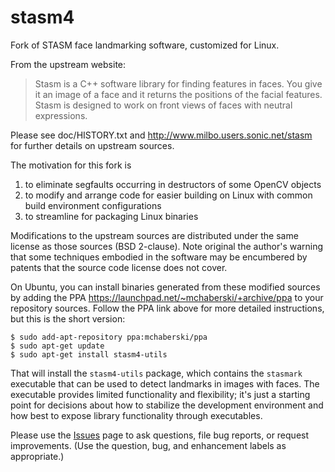 stasm4
======

Fork of STASM face landmarking software, customized for Linux.

From the upstream website:
> Stasm is a C++ software library for finding features in faces. You give 
it an image of a face and it returns the positions of the facial features. 
Stasm is designed to work on front views of faces with neutral expressions.

Please see doc/HISTORY.txt and http://www.milbo.users.sonic.net/stasm for 
further details on upstream sources.

The motivation for this fork is 
 1. to eliminate segfaults occurring in destructors of some OpenCV objects
 2. to modify and arrange code for easier building on Linux with common
     build environment configurations
 3. to streamline for packaging Linux binaries

Modifications to the upstream sources are distributed under the same license
as those sources (BSD 2-clause). Note original the author's warning that 
some techniques embodied in the software may be encumbered by patents that 
the source code license does not cover.

On Ubuntu, you can install binaries generated from these modified sources
by adding the PPA https://launchpad.net/~mchaberski/+archive/ppa to your
repository sources. Follow the PPA link above for more detailed instructions,
but this is the short version:

    $ sudo add-apt-repository ppa:mchaberski/ppa
    $ sudo apt-get update
    $ sudo apt-get install stasm4-utils

That will install the `stasm4-utils` package, which contains the `stasmark`
executable that can be used to detect landmarks in images with faces. The
executable provides limited functionality and flexibility; it's just a 
starting point for decisions about how to stabilize the development 
environment and how best to expose library functionality through executables.

Please use the [Issues](https://github.com/mike10004/stasm4/issues) page
to ask questions, file bug reports, or request improvements. (Use the 
question, bug, and enhancement labels as appropriate.)


